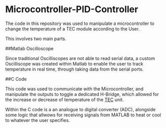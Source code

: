# Microcontroller-PID-Controller
The code in this repository was used to manipulate a microcontroller to change the temperature of a TEC module according to the User. 

This involves two main parts. 

##Matlab Oscilloscope 

Since traditional Oscilliscopes are not able to read serial data, a custom Oscilliscope was created within Matlab to enable the user to track temperature in real time, through taking data from the serial ports. 

##C Code 

This code was used to communicate with the Microcontroller, and manipulate the outputs to toggle a dedicated H-Bridge, which allowed for the increase or decrease of temperature of the [TEC](https://phononic.com/resources/what-is-a-tec-controller/#:~:text=A%20thermoelectric%20cooler%20(TEC)%20is,an%20electric%20current%20passes%20through.) unit. 

Within the C code is a an analogue to digital converter (ADC), alongside some logic that allwows for receiving signals from MATLAB to heat or cool to whatever the user specifies. 
